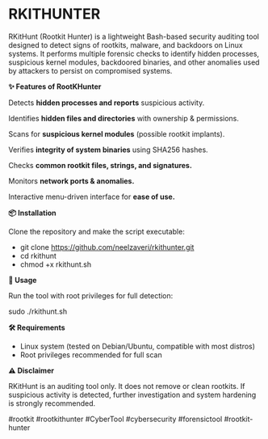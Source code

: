 # RKITHUNTER
RKitHunt (Rootkit Hunter) is a lightweight Bash-based security auditing tool designed to detect signs of rootkits, malware, and backdoors on Linux systems.  It performs multiple forensic checks to identify hidden processes, suspicious kernel modules, backdoored binaries, and other anomalies used by attackers to persist on compromised systems.

**✨ Features of RootKHunter**

Detects **hidden processes and reports** suspicious activity.

Identifies **hidden files and directories** with ownership & permissions.

Scans for **suspicious kernel modules** (possible rootkit implants).

Verifies **integrity of system binaries** using SHA256 hashes.

Checks **common rootkit files, strings, and signatures.**

Monitors **network ports & anomalies.**

Interactive menu-driven interface for **ease of use.**


**📦 Installation**

Clone the repository and make the script executable:

- git clone https://github.com/neelzaveri/rkithunter.git
- cd rkithunt
- chmod +x rkithunt.sh


**🚀 Usage**

Run the tool with root privileges for full detection:

sudo ./rkithunt.sh


**🛠️ Requirements**

- Linux system (tested on Debian/Ubuntu, compatible with most distros)
- Root privileges recommended for full scan


**⚠️ Disclaimer**

RKitHunt is an auditing tool only.
It does not remove or clean rootkits.
If suspicious activity is detected, further investigation and system hardening is strongly recommended.


#rootkit #rootkithunter #CyberTool #cybersecurity #forensictool #rootkit-hunter
